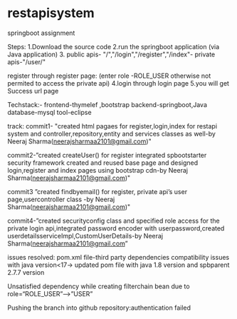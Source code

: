 # restapisystem
springboot assignment

Steps:
1.Download the source code
2.run the springboot application (via Java application)
3.
public apis- "/","/login","/register","/index"- 
private apis-"/user/"

register through register page:
(enter role -ROLE_USER otherwise not permited to access the private api)
4.login through login page
5.you will get Success url page


Techstack:-
frontend-thymelef ,bootstrap
backend-springboot,Java
database-mysql
tool-eclipse




track:
commit1- "created html pagaes for register,login,index for restapi system and controller,repository,entity and services classes as well-by Neeraj Sharma(neerajsharmaa2101@gmail.com)"


commit2-”created createUser() for register
integrated spbootstarter security framework
 created  and reused base page and designed login,register and index pages using bootstrap cdn-by Neeraj Sharma(neerajsharmaa2101@gmail.com)"


commit3 ”created findbyemail() for register, private api’s user page,usercontroller class
-by Neeraj Sharma(neerajsharmaa2101@gmail.com)"


commit4-”created securityconfig class and specified role access for the private login api,integrated password encoder with userpassword,created userdetailsserviceImpl,CustomUserDetails-by Neeraj Sharma(neerajsharmaa2101@gmail.com”


issues resolved:
pom.xml file-third party dependencies compatibility issues with java version<17->  updated pom file with java 1.8 version and spbparent 2.7.7 version


Unsatisfied dependency while creating filterchain bean due to role=“ROLE_USER”-->”USER”


Pushing the branch into github repository:authentication failed
